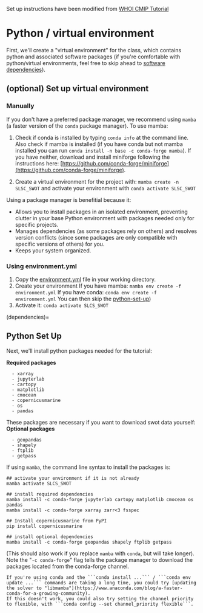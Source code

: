 Set up instructions have been modified from [WHOI CMIP Tutorial](https://theo.earth/whoi-climate-tutorial_2025/pages/setup/setup_venv.html)

# Python / virtual environment
First, we'll create a "virtual environment" for the class, which contains python and associated software packages (if you're comfortable with python/virtual environments, feel free to skip ahead to [software dependencies](#python-set-up)). 

## (optional) Set up virtual environment
### Manually
If you don't have a preferred package manager, we recommend using ```mamba``` (a faster version of the ```conda``` package manager). To use mamba:
1. Check if conda is installed by typing ```conda info``` at the command line. Also check if mamba is installed (if you have conda but not mamba installed you can run ```conda install -n base -c conda-forge mamba```). If you have neither, download and install miniforge following the instructions here: [https://github.com/conda-forge/miniforge](https://github.com/conda-forge/miniforge).

2. Create a virtual environment for the project with: ```mamba create -n SLSC_SWOT``` and activate your environment with ```conda activate SLSC_SWOT```

Using a package manager is benefitial because it:
- Allows you to install packages in an isolated environment, preventing clutter in your base Python environment with packages needed only for specific projects.
- Manages dependencies (as some packages rely on others) and resolves version conflicts (since some packages are only compatible with specific versions of others) for you.
- Keeps your system organized.

### Using environment.yml
1. Copy the [environment.yml](https://github.com/carocamargo/SLSC_SWOT/blob/main/environment.yml) file in your working directory.
2. Create your environment
  If you have mamba:
  ```mamba env create -f environment.yml```
  If you have conda:
  ```conda env create -f environment.yml```
You can then skip the [python-set-up](#python-set-up))
4. Activate it:
```conda activate SLCS_SWOT```

(dependencies)=
## Python Set Up
Next, we'll install python packages needed for the tutorial:

**Required packages**
```
  - xarray  
  - jupyterlab
  - cartopy
  - matplotlib
  - cmocean
  - copernicusmarine
  - os
  - pandas
```

These packages are necessary if you want to download swot data yourself:
**Optional packages**
```
  - geopandas
  - shapely
  - ftplib
  - getpass
```

If using ```mamba```, the command line syntax to install the packages is:
```
## activate your environment if it is not already
mamba activate SLCS_SWOT

## install required dependencies
mamba install -c conda-forge jupyterlab cartopy matplotlib cmocean os pandas
mamba install -c conda-forge xarray zarr<3 fsspec

## Install copernicusmarine from PyPI
pip install copernicusmarine

## install optional dependencies
mamba install -c conda-forge geopandas shapely ftplib getpass
```

(This should also work if you replace ```mamba``` with ```conda```, but will take longer). Note the "```-c conda-forge```" flag tells the package manager to download the packages located from the conda-forge channel. 

```{note}
If you're using conda and the ```conda install ...``` / ```conda env update ...``` commands are taking a long time, you could try [updating the solver to "libmamba"](https://www.anaconda.com/blog/a-faster-conda-for-a-growing-community).
If this doesn't work, you could also try setting the channel priority to flexible, with ```conda config --set channel_priority flexible```.
```
